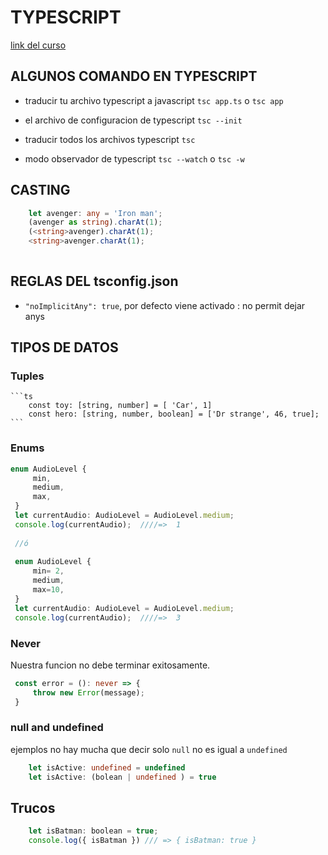 # TYPESCRIPT
[link del curso](https://www.udemy.com/course/typescript-guia-completa/)

## ALGUNOS COMANDO EN TYPESCRIPT

* traducir tu archivo typescript a javascript
	`tsc app.ts` o `tsc app`

* el archivo de configuracion de typescript
	`tsc --init`

* traducir todos los archivos typescript
	`tsc`

* modo observador de typescript
	`tsc --watch` o `tsc -w`
 
## CASTING
```ts
	let avenger: any = 'Iron man';
	(avenger as string).charAt(1);
	(<string>avenger).charAt(1);
	<string>avenger.charAt(1);
	
```
## REGLAS DEL tsconfig.json
* `"noImplicitAny": true`, por defecto viene activado : no permit dejar anys

## TIPOS DE DATOS
   ### Tuples
    ```ts
    	const toy: [string, number] = [ 'Car', 1]
    	const hero: [string, number, boolean] = ['Dr strange', 46, true];
    ```
    
   ### Enums
   ```ts
   enum AudioLevel {
		min,
		medium,
		max,
	}
	let currentAudio: AudioLevel = AudioLevel.medium;
	console.log(currentAudio);  ////=>  1
	
	//ó
	
	enum AudioLevel {
		min= 2,
		medium,
		max=10,
	}
	let currentAudio: AudioLevel = AudioLevel.medium;
	console.log(currentAudio);  ////=>  3
   ```
   ### Never
   Nuestra funcion no debe terminar exitosamente.
   ```ts
   	const error = (): never => {
		throw new Error(message);
	}
   ```
   ### null and undefined
   ejemplos no hay mucha que decir solo `null` no es igual a `undefined`
   ```ts
	   let isActive: undefined = undefined
	   let isActive: (bolean | undefined ) = true
   ```
   
   
## Trucos
```js
	let isBatman: boolean = true;
	console.log({ isBatman }) /// => { isBatman: true } 
```
	
	
